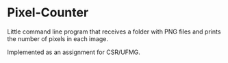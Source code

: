 # Pixel-Counter

Little command line program that receives a folder with PNG files and prints the number of pixels in each image.

Implemented as an assignment for CSR/UFMG.
